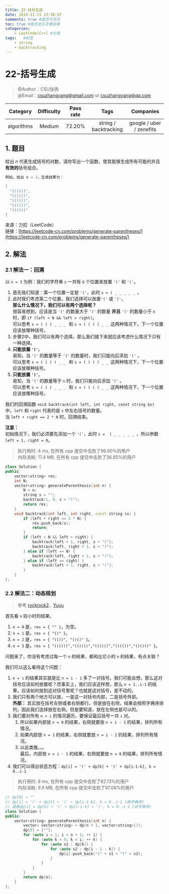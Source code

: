 ```yaml
---
title: 22-括号生成
date: 2019-11-21 13:38:57
comments: true #是否可评论
toc: true #是否显示文章目录
categories: 
    - LeetCode(C++) #分类
tags:   #标签
    - string
    - backtracking
---
```


# 22-括号生成

> @Author：CSU张扬  
> @Email：csuzhangyang@gmail.com or csuzhangyang@qq.com

Category   | Difficulty | Pass rate| Tags   | Companies
:-:        | :-:        | :-:      | :-:    | :-: |
algorithms | Medium     | 72.20%   | string / backtracking | google / uber / zenefits

## 1. 题目

给出 $n$ 代表生成括号的对数，请你写出一个函数，使其能够生成所有可能的并且**有效的**括号组合。

```c
例如，给出 n = 3，生成结果为：

[
  "((()))",
  "(()())",
  "(())()",
  "()(())",
  "()()()"
]
```
<!--more-->
来源：力扣（LeetCode）  
链接：[https://leetcode-cn.com/problems/generate-parentheses/](https://leetcode-cn.com/problems/generate-parentheses/)

## 2. 解法

### 2.1 解法一：回溯

以 `n = 3` 为例：我们的字符串 `s` 一共有 `6` 个位置来放置 `'('` 和 `')'`。

1. 首先我们知道：第一个位置一定是 `'('`，此时 `s = ( _ _ _ _ _ `。
2. 此时我们考虑第二个位置，我们选择可以放置`'('` 或 `')'`。  
   **那么什么情况下，我们可以有两个选择呢？**  
   很容易想到，应该是当 `'('` 的数量大于 `')'` 的数量 **并且** `'('` 的数量小于 `n` 时，即 `if (left < N && left > right)`。  
   可以思考 `s = ( ( ) _ _ _ ` 和 `s = ( ( ( ) _ _ `这两种情况下，下一个位置应该放哪种括号。
3. 步骤2中，我们可以有两个选择。那么我们接下来就应该考虑什么情况下只有一种选择。
4. **只能放置 `'('`**。  
   易知，当 `'('` 的数量等于 `')'` 的数量时，我们只能向后添加 `'('` 。  
   可以思考 `s = ( ( ) ) _ _ ` 和 `s = ( ) ( ) _ _ `这两种情况下，下一个位置应该放哪种括号。
5. **只能放置 `')'`**。  
   易知，当 `'('` 的数量等于 `n` 时，我们只能向后添加 `')'` 。  
   可以思考 `s = ( ( ( _ _ _ ` 和 `s = ( ) ( ( _ _ `这两种情况下，下一个位置应该放哪种括号。

我们的回溯函数 `void backtrack(int left, int right, const string &s)` 中，`left` 和 `right` 代表的是 `s` 中左右括号的数量。  
当 `left + right == 2 * N` 时，回溯结束。

**注意：**  
初始情况下，我们必须要先添加一个 `'('`，此时 `s =  ( _ _ _ _ _ `，所以参数 `left = 1, right = 0`。
> 执行用时: 4 ms, 在所有 cpp 提交中击败了96.60%的用户  
> 内存消耗: 17.4 MB, 在所有 cpp 提交中击败了36.95%的用户

```cpp
class Solution {
public:
    vector<string> res;
    int N;
    vector<string> generateParenthesis(int n) {
        N = n;
        string s = "";
        backtrack(1, 0, s + "(");
        return res;
    }
    void backtrack(int left, int right, const string &s) {
        if (left + right == 2 * N) {
            res.push_back(s);
            return;
        }
        if (left < N && left > right) {
            backtrack(left + 1, right, s + "(");
            backtrack(left, right + 1, s + ")");
        } else if (left == N) {
            backtrack(left, right + 1, s + ")");
        } else if (left == right) {
            backtrack(left + 1, right, s + "(");
        }
    }
};
```

### 2.2 解法二：动态规划

> 参考 [rockrock2](https://leetcode.com/rockrock2/)，[Yuyu](https://leetcode-cn.com/problems/generate-parentheses/solution/zui-jian-dan-yi-dong-de-dong-tai-gui-hua-bu-lun-da/)

首先看 `n` 较小时的结果。

1. `n = 0` 是，`res = { "" }`，为空。
2. `n = 1` 是，`res = { "()" }`。
3. `n = 2` 是，`res = { "(())", "()()" }`。
4. `n = 3` 是，`res = { "((()))","(()())","(())()","()(())","()()()" }`。

问题来了，你没有考虑过每一个 `n` 的结果，都和比它小的 `n` 的结果，有点关联？

我们可以这么看待这个问题：

1. `n = i` 的结果其实就是比 `n = i - 1` 多了一对括号。我们可能会想，那么这对括号应该如何放置呢？而事实上，我们应该这样想，那么 `n = 1..i-1` 的结果，应该如何放到这对括号里呢？也就是这对括号，是不动的。
2. 我们只有两个地方可以放，一是这一对括号内部，二是括号外部。  
   **外部：** 其实放在括号左侧或者右侧都行。但是放在右侧，结果会按照字典序排列，因此我们选择放在右侧。但是要知道，放在左侧也是可以的。
3. 我们要对所有 `n < i` 的情况遍历，要保证最后括号一共 `i` 对。
   1. 所以如果内部放 `n = 0` 的结果，右侧就要放 `n = i - 1` 的结果，排列所有情况。
   2. 如果内部放 `n = 1` 的结果，右侧就要放 `n = i - 2` 的结果，排列所有情况。
   3. 以此类推。。。  
   最后，内部放 `n = i - 1` 的结果，右侧就要放 `n = 0` 的结果，排列所有情况。
4. 我们可以得出状态方程：`dp[i] = '(' + dp[k] + ')' + dp[i-1-k], k = 0..i-1`

> 执行用时: 8 ms, 在所有 cpp 提交中击败了82.13%的用户  
> 内存消耗: 9.9 MB, 在所有 cpp 提交中击败了97.08%的用户

```cpp
// dp[0] = ""
// dp[i] = '(' + dp[k] + ')' + dp[i-1-k], k = 0..i-1 (按字典序)
// 或者dp[i] = dp[k] + '(' + dp[i-1-k] + ')', k = 0..i-1 (非字典序)
class Solution {
public:
    vector<string> generateParenthesis(int n) {
        vector< vector<string> > dp(n + 1, vector<string>());
        dp[0] = {""};
        for (auto i = 1; i < n + 1; ++ i) {
            for (auto k = 0; k < i; ++ k) {
                for (auto s1 : dp[k]) {
                    for (auto s2 : dp[i - 1 - k]) {
                        dp[i].push_back("(" + s1 + ")" + s2);
                    }
                }
            }
        }
        return dp[n];
    }
};
```
